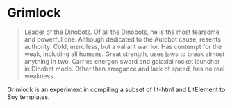 # Grimlock

> Leader of the Dinobots. Of all the Dinobots, he is the most fearsome and powerful one. Although dedicated to the Autobot cause, resents authority. Cold, merciless, but a valiant warrior. Has contempt for the weak, including all humans. Great strength, uses jaws to break almost anything in two. Carries energon sword and galaxial rocket launcher in Dinobot mode. Other than arrogance and lack of speed, has no real weakness.

Grimlock is an experiment in compiling a subset of lit-html and LitElement to Soy templates.
